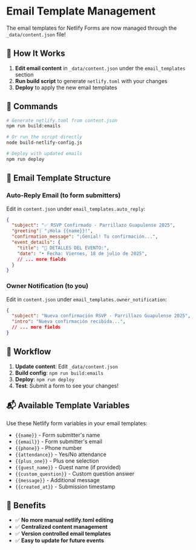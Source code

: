 # Email Template Management

The email templates for Netlify Forms are now managed through the `_data/content.json` file!

## 📧 How It Works

1. **Edit email content** in `_data/content.json` under the `email_templates` section
2. **Run build script** to generate `netlify.toml` with your changes
3. **Deploy** to apply the new email templates

## 🔧 Commands

```bash
# Generate netlify.toml from content.json
npm run build:emails

# Or run the script directly
node build-netlify-config.js

# Deploy with updated emails
npm run deploy
```

## 📝 Email Template Structure

### Auto-Reply Email (to form submitters)
Edit in `content.json` under `email_templates.auto_reply`:

```json
{
  "subject": "✅ RSVP Confirmado - Parrillazo Guapulense 2025",
  "greeting": "¡Hola {{name}}!",
  "confirmation_message": "¡Genial! Tu confirmación...",
  "event_details": {
    "title": "📅 DETALLES DEL EVENTO:",
    "date": "• Fecha: Viernes, 18 de julio de 2025",
    // ... more fields
  }
}
```

### Owner Notification (to you)
Edit in `content.json` under `email_templates.owner_notification`:

```json
{
  "subject": "Nueva confirmación RSVP - Parrillazo Guapulense 2025",
  "intro": "Nueva confirmación recibida...",
  // ... more fields
}
```

## 🚀 Workflow

1. **Update content**: Edit `_data/content.json`
2. **Build config**: `npm run build:emails`
3. **Deploy**: `npm run deploy`
4. **Test**: Submit a form to see your changes!

## 📬 Available Template Variables

Use these Netlify form variables in your email templates:

- `{{name}}` - Form submitter's name
- `{{email}}` - Form submitter's email
- `{{phone}}` - Phone number
- `{{attendance}}` - Yes/No attendance
- `{{plus_one}}` - Plus one selection
- `{{guest_name}}` - Guest name (if provided)
- `{{custom_question}}` - Custom question answer
- `{{message}}` - Additional message
- `{{created_at}}` - Submission timestamp

## 🎯 Benefits

- ✅ **No more manual netlify.toml editing**
- ✅ **Centralized content management**
- ✅ **Version controlled email templates**
- ✅ **Easy to update for future events**
